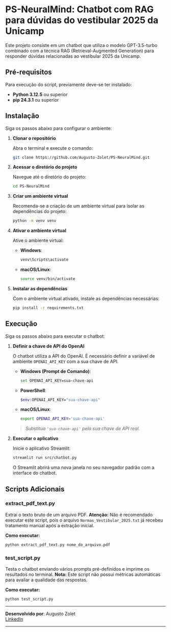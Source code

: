 # PS-NeuralMind: Chatbot com RAG para dúvidas do vestibular 2025 da Unicamp 

Este projeto consiste em um chatbot que utiliza o modelo GPT-3.5-turbo combinado com a técnica RAG (Retrieval-Augmented Generation) para responder dúvidas relacionadas ao vestibular 2025 da Unicamp.

## Pré-requisitos

Para execução do script, previamente deve-se ter instalado:

- **Python 3.12.5** ou superior
- **pip 24.3.1** ou superior

## Instalação

Siga os passos abaixo para configurar o ambiente:

1. **Clonar o repositório**

   Abra o terminal e execute o comando:

   ```bash
   git clone https://github.com/Augusto-Zolet/PS-NeuralMind.git
   ```

2. **Acessar o diretório do projeto**

   Navegue até o diretório do projeto:

   ```bash
   cd PS-NeuralMind
   ```

3. **Criar um ambiente virtual**

   Recomenda-se a criação de um ambiente virtual para isolar as dependências do projeto:

   ```bash
   python -m venv venv
   ```


4. **Ativar o ambiente virtual**

   Ative o ambiente virtual:

   - **Windows**:

     ```bash
     venv\Scripts\activate
     ```

   - **macOS/Linux**:

     ```bash
     source venv/bin/activate
     ```

5. **Instalar as dependências**

   Com o ambiente virtual ativado, instale as dependências necessárias:

   ```bash
   pip install -r requirements.txt
   ```

## Execução

Siga os passos abaixo para executar o chatbot:

1. **Definir a chave de API do OpenAI**

   O chatbot utiliza a API do OpenAI. É necessário definir a variável de ambiente `OPENAI_API_KEY` com a sua chave de API.

   - **Windows (Prompt de Comando)**:

     ```bash
     set OPENAI_API_KEY=sua-chave-api
     ```

   - **PowerShell**:

     ```bash
     $env:OPENAI_API_KEY="sua-chave-api"
     ```

   - **macOS/Linux**:

     ```bash
     export OPENAI_API_KEY='sua-chave-api'
     ```

   > *Substitua `'sua-chave-api'` pela sua chave de API real.*

2. **Executar o aplicativo**

   Inicie o aplicativo Streamlit:

   ```bash
   streamlit run src/chatbot.py
   ```

   O Streamlit abrirá uma nova janela no seu navegador padrão com a interface do chatbot.


## Scripts Adicionais

### extract_pdf_text.py

Extrai o texto bruto de um arquivo PDF. **Atenção:** Não é recomendado executar este script, pois o arquivo `Normas_Vestibular_2025.txt` já recebeu tratamento manual após a extração inicial.

**Como executar:**

```bash
python extract_pdf_text.py nome_do_arquivo.pdf
```

### test_script.py

Testa o chatbot enviando vários prompts pré-definidos e imprime os resultados no terminal. **Nota:** Este script não possui métricas automáticas para avaliar a qualidade das respostas.

**Como executar:**

```bash
python test_script.py
```
---

**Desenvolvido por**: Augusto Zolet  
[LinkedIn](https://www.linkedin.com/in/augusto-zolet)

---